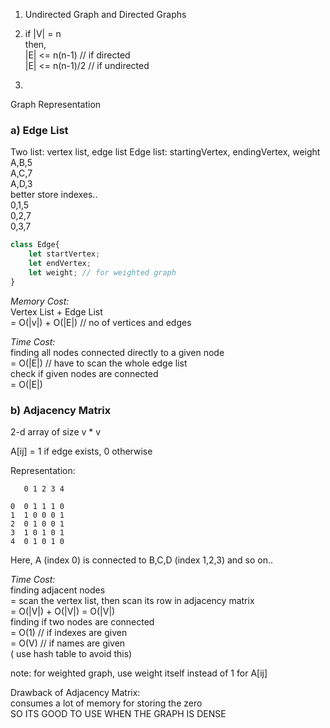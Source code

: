 1) Undirected Graph and Directed Graphs

2) if |V| = n  
then,   
|E| <= n(n-1)   // if directed  
|E| <= n(n-1)/2 // if undirected
 

2)
Graph Representation

### a) Edge List  
Two list: vertex list, edge list
Edge list:
startingVertex, endingVertex, weight
A,B,5  
A,C,7  
A,D,3  
better store indexes..  
0,1,5  
0,2,7  
0,3,7
```javascript
class Edge{
    let startVertex;
    let endVertex;
    let weight; // for weighted graph
}
```

*Memory Cost:*  
 Vertex List + Edge List  
 = O(|v|) + O(|E|)  // no of vertices and edges  

*Time Cost:*   
 finding all nodes connected directly to a given node  
 = O(|E|)   // have to scan the whole edge list  
 check if given nodes are connected  
 = O(|E|)  


### b) Adjacency Matrix
2-d array of size v * v  

A[ij] = 1 if edge exists, 0 otherwise  

Representation:
```
   0 1 2 3 4

0  0 1 1 1 0
1  1 0 0 0 1
2  0 1 0 0 1
3  1 0 1 0 1
4  0 1 0 1 0
```

Here, A (index 0) is connected to B,C,D (index 1,2,3)
and so on..

*Time Cost:*  
finding adjacent nodes  
= scan the vertex list, then scan its row in adjacency matrix  
= O(|V|) + O(|V|) = O(|V|)  
finding if two nodes are connected  
= O(1) // if indexes are given  
= O(V) // if names are given  
( use hash table to avoid this)  

note: for weighted graph, use weight itself
instead of 1 for A[ij]  

Drawback of Adjacency Matrix:  
consumes a lot of memory for storing the zero  
SO ITS GOOD TO USE WHEN THE GRAPH IS DENSE


